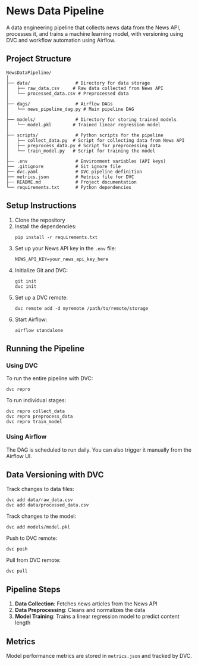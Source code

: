 # News Data Pipeline

A data engineering pipeline that collects news data from the News API, processes it, and trains a machine learning model, with versioning using DVC and workflow automation using Airflow.

## Project Structure

```
NewsDataPipeline/
│
├── data/                 # Directory for data storage
│   ├── raw_data.csv     # Raw data collected from News API
│   └── processed_data.csv # Preprocessed data
│
├── dags/                 # Airflow DAGs
│   └── news_pipeline_dag.py # Main pipeline DAG
│
├── models/               # Directory for storing trained models
│   └── model.pkl        # Trained linear regression model
│
├── scripts/              # Python scripts for the pipeline
│   ├── collect_data.py  # Script for collecting data from News API
│   ├── preprocess_data.py # Script for preprocessing data
│   └── train_model.py   # Script for training the model
│
├── .env                  # Environment variables (API keys)
├── .gitignore            # Git ignore file
├── dvc.yaml              # DVC pipeline definition
├── metrics.json          # Metrics file for DVC
├── README.md             # Project documentation
└── requirements.txt      # Python dependencies
```

## Setup Instructions

1. Clone the repository
2. Install the dependencies:
   ```
   pip install -r requirements.txt
   ```
3. Set up your News API key in the `.env` file:
   ```
   NEWS_API_KEY=your_news_api_key_here
   ```
4. Initialize Git and DVC:
   ```
   git init
   dvc init
   ```
5. Set up a DVC remote:
   ```
   dvc remote add -d myremote /path/to/remote/storage
   ```
6. Start Airflow:
   ```
   airflow standalone
   ```

## Running the Pipeline

### Using DVC

To run the entire pipeline with DVC:
```
dvc repro
```

To run individual stages:
```
dvc repro collect_data
dvc repro preprocess_data
dvc repro train_model
```

### Using Airflow

The DAG is scheduled to run daily. You can also trigger it manually from the Airflow UI.

## Data Versioning with DVC

Track changes to data files:
```
dvc add data/raw_data.csv
dvc add data/processed_data.csv
```

Track changes to the model:
```
dvc add models/model.pkl
```

Push to DVC remote:
```
dvc push
```

Pull from DVC remote:
```
dvc pull
```

## Pipeline Steps

1. **Data Collection**: Fetches news articles from the News API
2. **Data Preprocessing**: Cleans and normalizes the data
3. **Model Training**: Trains a linear regression model to predict content length

## Metrics

Model performance metrics are stored in `metrics.json` and tracked by DVC.
